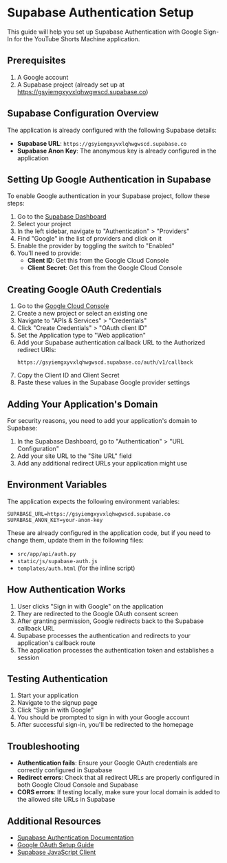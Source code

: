 # Supabase Authentication Setup

This guide will help you set up Supabase Authentication with Google Sign-In for the YouTube Shorts Machine application.

## Prerequisites

1. A Google account
2. A Supabase project (already set up at https://gsyiemgxyvxlqhwgwscd.supabase.co)

## Supabase Configuration Overview

The application is already configured with the following Supabase details:

- **Supabase URL**: `https://gsyiemgxyvxlqhwgwscd.supabase.co`
- **Supabase Anon Key**: The anonymous key is already configured in the application

## Setting Up Google Authentication in Supabase

To enable Google authentication in your Supabase project, follow these steps:

1. Go to the [Supabase Dashboard](https://app.supabase.com/)
2. Select your project
3. In the left sidebar, navigate to "Authentication" > "Providers"
4. Find "Google" in the list of providers and click on it
5. Enable the provider by toggling the switch to "Enabled"
6. You'll need to provide:
   - **Client ID**: Get this from the Google Cloud Console
   - **Client Secret**: Get this from the Google Cloud Console

## Creating Google OAuth Credentials

1. Go to the [Google Cloud Console](https://console.cloud.google.com/)
2. Create a new project or select an existing one
3. Navigate to "APIs & Services" > "Credentials"
4. Click "Create Credentials" > "OAuth client ID"
5. Set the Application type to "Web application"
6. Add your Supabase authentication callback URL to the Authorized redirect URIs:
   ```
   https://gsyiemgxyvxlqhwgwscd.supabase.co/auth/v1/callback
   ```
7. Copy the Client ID and Client Secret
8. Paste these values in the Supabase Google provider settings

## Adding Your Application's Domain

For security reasons, you need to add your application's domain to Supabase:

1. In the Supabase Dashboard, go to "Authentication" > "URL Configuration"
2. Add your site URL to the "Site URL" field
3. Add any additional redirect URLs your application might use

## Environment Variables

The application expects the following environment variables:

```
SUPABASE_URL=https://gsyiemgxyvxlqhwgwscd.supabase.co
SUPABASE_ANON_KEY=your-anon-key
```

These are already configured in the application code, but if you need to change them, update them in the following files:

- `src/app/api/auth.py`
- `static/js/supabase-auth.js`
- `templates/auth.html` (for the inline script)

## How Authentication Works

1. User clicks "Sign in with Google" on the application
2. They are redirected to the Google OAuth consent screen
3. After granting permission, Google redirects back to the Supabase callback URL
4. Supabase processes the authentication and redirects to your application's callback route
5. The application processes the authentication token and establishes a session

## Testing Authentication

1. Start your application
2. Navigate to the signup page
3. Click "Sign in with Google"
4. You should be prompted to sign in with your Google account
5. After successful sign-in, you'll be redirected to the homepage

## Troubleshooting

- **Authentication fails**: Ensure your Google OAuth credentials are correctly configured in Supabase
- **Redirect errors**: Check that all redirect URLs are properly configured in both Google Cloud Console and Supabase
- **CORS errors**: If testing locally, make sure your local domain is added to the allowed site URLs in Supabase

## Additional Resources

- [Supabase Authentication Documentation](https://supabase.io/docs/guides/auth)
- [Google OAuth Setup Guide](https://developers.google.com/identity/protocols/oauth2/web-server)
- [Supabase JavaScript Client](https://supabase.io/docs/reference/javascript/) 